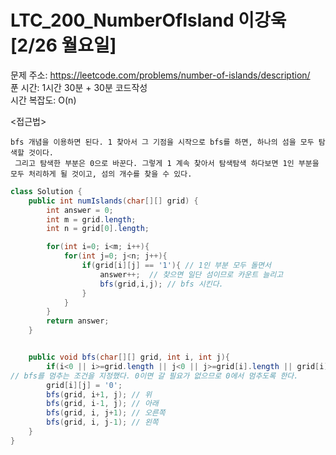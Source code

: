 # LTC_200_NumberOfIsland 이강욱 [2/26 월요일] </br>
문제 주소: https://leetcode.com/problems/number-of-islands/description/ </br>
푼 시간: 1시간 30분 + 30분 코드작성 </br>
시간 복잡도: O(n) </br>

<접근법>
```
bfs 개념을 이용하면 된다. 1 찾아서 그 기점을 시작으로 bfs를 하면, 하나의 섬을 모두 탐색할 것이다.
 그리고 탐색한 부분은 0으로 바꾼다. 그렇게 1 계속 찾아서 탐색탐색 하다보면 1인 부분을 모두 처리하게 될 것이고, 섬의 개수를 찾을 수 있다. 
```


```java
class Solution {
    public int numIslands(char[][] grid) {
        int answer = 0;
        int m = grid.length;
        int n = grid[0].length;

        for(int i=0; i<m; i++){
            for(int j=0; j<n; j++){
                if(grid[i][j] == '1'){ // 1인 부분 모두 돌면서
                    answer++;  // 찾으면 일단 섬이므로 카운트 늘리고
                    bfs(grid,i,j); // bfs 시킨다.
                }
            }
        }
        return answer;
    }


    public void bfs(char[][] grid, int i, int j){
        if(i<0 || i>=grid.length || j<0 || j>=grid[i].length || grid[i][j] == '0') return;
// bfs를 멈추는 조건을 지정했다. 0이면 갈 필요가 없으므로 0에서 멈추도록 한다.
        grid[i][j] = '0';
        bfs(grid, i+1, j); // 위
        bfs(grid, i-1, j); // 아래
        bfs(grid, i, j+1); // 오른쪽 
        bfs(grid, i, j-1); // 왼쪽
    }
}
```
